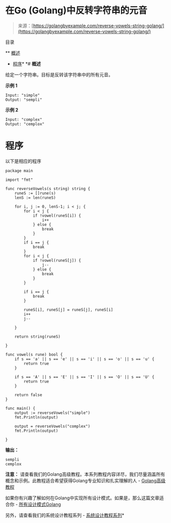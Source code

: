 <!--yml

类别：未分类

日期：2024-10-13 06:50:52

-->

# 在Go (Golang)中反转字符串的元音

> 来源：[https://golangbyexample.com/reverse-vowels-string-golang/](https://golangbyexample.com/reverse-vowels-string-golang/)

目录

**   [概述](#Overview "Overview")

+   [程序](#Program "Program")*  *# **概述**

给定一个字符串。目标是反转该字符串中的所有元音。

**示例 1**

```
Input: "simple"
Output: "sempli"
```

**示例 2**

```
Input: "complex"
Output: "cemplox"
```

# **程序**

以下是相应的程序

```
package main

import "fmt"

func reverseVowels(s string) string {
	runeS := []rune(s)
	lenS := len(runeS)

	for i, j := 0, lenS-1; i < j; {
		for i < j {
			if !vowel(runeS[i]) {
				i++
			} else {
				break
			}
		}
		if i == j {
			break
		}
		for i < j {
			if !vowel(runeS[j]) {
				j--
			} else {
				break
			}
		}

		if i == j {
			break
		}

		runeS[i], runeS[j] = runeS[j], runeS[i]
		i++
		j--

	}

	return string(runeS)

}

func vowel(s rune) bool {
	if s == 'a' || s == 'e' || s == 'i' || s == 'o' || s == 'u' {
		return true
	}

	if s == 'A' || s == 'E' || s == 'I' || s == 'O' || s == 'U' {
		return true
	}

	return false
}

func main() {
	output := reverseVowels("simple")
	fmt.Println(output)

	output = reverseVowels("complex")
	fmt.Println(output)

}
```

**输出：**

```
sempli
cemplox
```

**注意：** 请查看我们的Golang高级教程。本系列教程内容详尽，我们尽量涵盖所有概念和示例。此教程适合希望获得Golang专业知识和扎实理解的人 - [Golang高级教程](https://golangbyexample.com/golang-comprehensive-tutorial/)

如果你有兴趣了解如何在Golang中实现所有设计模式。如果是，那么这篇文章适合你 - [所有设计模式Golang](https://golangbyexample.com/all-design-patterns-golang/)

另外，请查看我们的系统设计教程系列 - [系统设计教程系列](https://techbyexample.com/system-design-questions/)*
